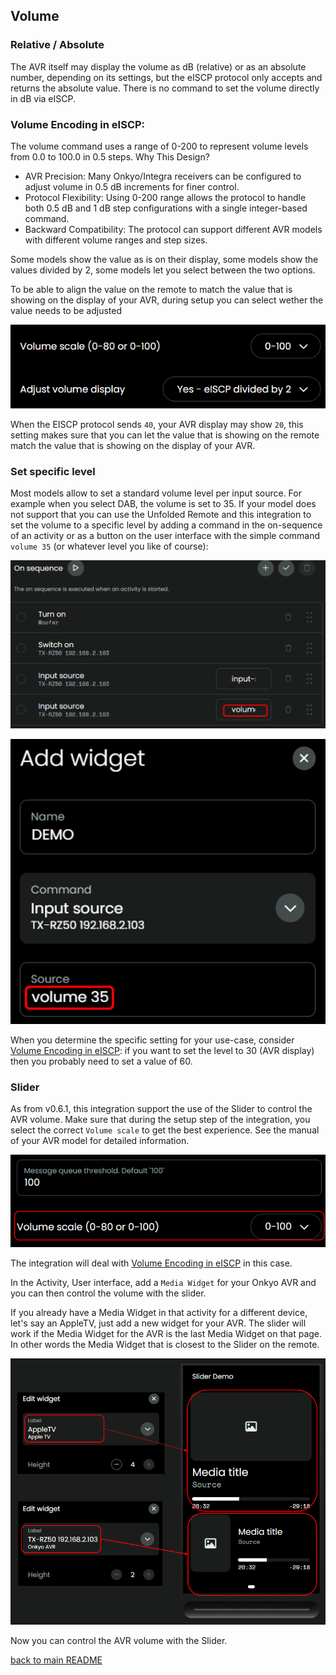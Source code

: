 ## Volume

### Relative / Absolute

The AVR itself may display the volume as dB (relative) or as an absolute number, depending on its settings, but the eISCP protocol only accepts and returns the absolute value. There is no command to set the volume directly in dB via eISCP.

### Volume Encoding in eISCP:

The volume command uses a range of 0-200 to represent volume levels from 0.0 to 100.0 in 0.5 steps. Why This Design?
- AVR Precision: Many Onkyo/Integra receivers can be configured to adjust volume in 0.5 dB increments for finer control.
- Protocol Flexibility: Using 0-200 range allows the protocol to handle both 0.5 dB and 1 dB step configurations with a single integer-based command.
- Backward Compatibility: The protocol can support different AVR models with different volume ranges and step sizes.

Some models show the value as is on their display, some models show the values divided by 2, some models let you select between the two options.

To be able to align the value on the remote to match the value that is showing on the display of your AVR, during setup you can select wether the value needs to be adjusted

![](../screenshots/adjust-volume-display.png)

When the EISCP protocol sends `40`, your AVR display may show `20`, this setting makes sure that you can let the value that is showing on the remote match the value that is showing on the display of your AVR.

### Set specific level

Most models allow to set a standard volume level per input source. For example when you select DAB, the volume is set to 35. If your model does not support that you can use the Unfolded Remote and this integration to set the volume to a specific level by adding a command in the on-sequence of an activity or as a button on the user interface with the simple command `volume 35` (or whatever level you like of course):

![](../screenshots/volume35-sequence.png)

![](../screenshots/volume35-widget.png)

When you determine the specific setting for your use-case, consider [Volume Encoding in eISCP](#volume-encoding-in-eiscp): if you want to set the level to 30 (AVR display) then you probably need to set a value of 60.

### Slider

As from v0.6.1, this integration support the use of the Slider to control the AVR volume. Make sure that during the setup step of the integration, you select the correct `Volume scale` to get the best experience. See the manual of your AVR model for detailed information.

![](../screenshots/volume-scale.png)

The integration will deal with [Volume Encoding in eISCP](#volume-encoding-in-eiscp) in this case.

In the Activity, User interface, add a `Media Widget` for your Onkyo AVR and you can then control the volume with the slider.

If you already have a Media Widget in that activity for a different device, let's say an AppleTV, just add a new widget for your AVR. The slider will work if the Media Widget for the AVR is the last Media Widget on that page. In other words the Media Widget that is closest to the Slider on the remote.

![](../screenshots//slider-widget.png)

Now you can control the AVR volume with the Slider.

[back to main README](../README.md#volume)
